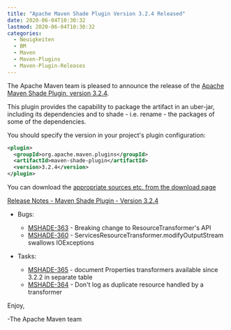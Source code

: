 ```yaml
---
title: "Apache Maven Shade Plugin Version 3.2.4 Released"
date: 2020-06-04T10:30:32
lastmod: 2020-06-04T10:30:32
categories:
  - Neuigkeiten
  - BM
  - Maven
  - Maven-Plugins
  - Maven-Plugin-Releases
---
```

The Apache Maven team is pleased to announce the release of the [Apache
Maven Shade Plugin, version 3.2.4](https://maven.apache.org/plugins/maven-shade-plugin/).

This plugin provides the capability to package the artifact in an uber-jar,
including its dependencies and to shade - i.e. rename - the packages of some of
the dependencies.

You should specify the version in your project's plugin configuration:

```xml
<plugin>
  <groupId>org.apache.maven.plugins</groupId>
  <artifactId>maven-shade-plugin</artifactId>
  <version>3.2.4</version>
</plugin>
```

You can download the [appropriate sources etc. from the download page][download-page]

<!-- more -->

 
[Release Notes - Maven Shade Plugin - Version 3.2.4](https://issues.apache.org/jira/secure/ReleaseNote.jspa?projectId=12317921&version=12346981)


* Bugs:

  * [MSHADE-363](https://issues.apache.org/jira/browse/MSHADE-363) - Breaking change to ResourceTransformer's API
  * [MSHADE-360](https://issues.apache.org/jira/browse/MSHADE-360) - ServicesResourceTransformer.modifyOutputStream swallows IOExceptions

* Tasks:

  * [MSHADE-365](https://issues.apache.org/jira/browse/MSHADE-365) - document Properties transformers available since 3.2.2 in separate table
  * [MSHADE-364](https://issues.apache.org/jira/browse/MSHADE-364) - Don't log as duplicate resource handled by a transformer


Enjoy,

-The Apache Maven team

[download-page]: https://maven.apache.org/shared/maven-archiver/download.cgi
